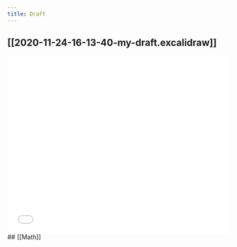 ```yaml
---
title: Draft
---
```


## [[2020-11-24-16-13-40-my-draft.excalidraw]]
<iframe class="draw-iframe" src="/draw?file=2020-11-24-16-13-40-my-draft.excalidraw" width="100%" height="400" frameborder="0" allowfullscreen></iframe>
## [[Math]]
